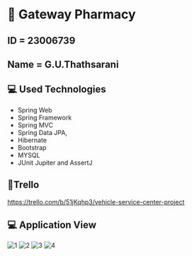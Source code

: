 

# :wave: Gateway Pharmacy
## ID = 23006739
## Name = G.U.Thathsarani
 
## 💻 Used Technologies
  
* Spring Web 
* Spring Framework
* Spring MVC
* Spring Data JPA,
* Hibernate
* Bootstrap
* MYSQL
* JUnit Jupiter and AssertJ 



## 📝Trello
https://trello.com/b/51jKqhp3/vehicle-service-center-project



## 💻 Application View

![1](https://user-images.githubusercontent.com/57774048/173617128-43241539-d5b5-4553-ae24-0a179eafaa44.png)
![2](https://user-images.githubusercontent.com/57774048/173617152-929f10ce-e54d-43f8-b23a-75a878b66191.png)
![3](https://user-images.githubusercontent.com/57774048/173617179-8dd7c2e1-5797-4c1f-8812-342e39462d47.png)
![4](https://user-images.githubusercontent.com/57774048/173617250-648c339a-3a23-4da0-949f-50be4d4ee329.png)
